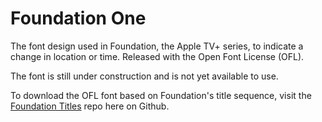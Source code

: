 # Foundation One 

The font design used in Foundation, the Apple TV+ series, to indicate a change in location or time. Released with the Open Font License (OFL).

The font is still under construction and is not yet available to use.

To download the OFL font based on Foundation's title sequence, visit the <a href="https://github.com/rsperberg/foundation-titles-hand" title="Jump to Foundation Titles repo">Foundation Titles</a> repo here on Github.
